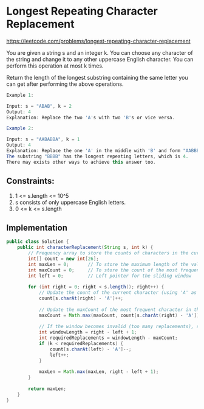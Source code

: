 # Longest Repeating Character Replacement
https://leetcode.com/problems/longest-repeating-character-replacement

You are given a string s and an integer k. You can choose any character of the string and change it to any other uppercase English character. You can perform this operation at most k times.

Return the length of the longest substring containing the same letter you can get after performing the above operations.
```java
Example 1:

Input: s = "ABAB", k = 2
Output: 4
Explanation: Replace the two 'A's with two 'B's or vice versa.

Example 2:

Input: s = "AABABBA", k = 1
Output: 4
Explanation: Replace the one 'A' in the middle with 'B' and form "AABBBBA".
The substring "BBBB" has the longest repeating letters, which is 4.
There may exists other ways to achieve this answer too.
``` 

## Constraints:

1. 1 <= s.length <= 10^5
2. s consists of only uppercase English letters.
3. 0 <= k <= s.length

## Implementation 
```java
public class Solution {
    public int characterReplacement(String s, int k) {
        // Frequency array to store the counts of characters in the current window
        int[] count = new int[26];
        int maxLen = 0;       // To store the maximum length of the valid window
        int maxCount = 0;     // To store the count of the most frequent character in the current window
        int left = 0;         // Left pointer for the sliding window
        
        for (int right = 0; right < s.length(); right++) {
            // Update the count of the current character (using 'A' as the base)
            count[s.charAt(right) - 'A']++;
            
            // Update the maxCount of the most frequent character in the window
            maxCount = Math.max(maxCount, count[s.charAt(right) - 'A']);
            
            // If the window becomes invalid (too many replacements), shrink it by moving the left pointer
            int windowLength = right - left + 1;
            int requiredReplacements = windowLength - maxCount;
            if (k < requiredReplacements) {
                count[s.charAt(left) - 'A']--;
                left++;
            }
            
            maxLen = Math.max(maxLen, right - left + 1);
        }
        
        return maxLen;
    }
}
```

